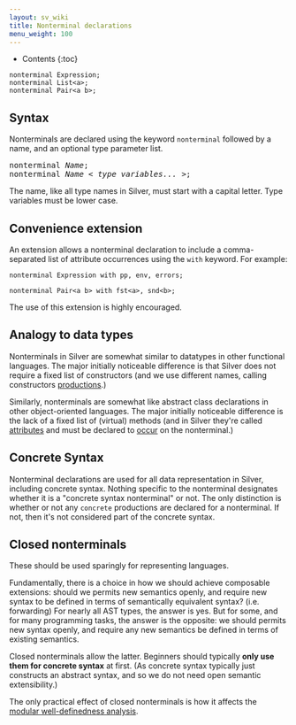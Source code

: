 ```yaml
---
layout: sv_wiki
title: Nonterminal declarations
menu_weight: 100
---
```


* Contents
{:toc}

```
nonterminal Expression;
nonterminal List<a>;
nonterminal Pair<a b>;
```

## Syntax

Nonterminals are declared using the keyword `nonterminal` followed by a name, and an optional type parameter list.

<pre>
nonterminal <i>Name</i>;
nonterminal <i>Name</i> &lt; <i>type variables...</i> &gt;;
</pre>

The name, like all type names in Silver, must start with a capital letter.
Type variables must be lower case.

## Convenience extension

An extension allows a nonterminal declaration to include a comma-separated list of attribute occurrences using the `with` keyword.
For example:

```
nonterminal Expression with pp, env, errors;

nonterminal Pair<a b> with fst<a>, snd<b>;
```

The use of this extension is highly encouraged.

## Analogy to data types

Nonterminals in Silver are somewhat similar to datatypes in other functional languages.
The major initially noticeable difference is that Silver does not require a fixed list of constructors (and we use different names, calling constructors [productions](/silver/ref/decl/productions/).)

Similarly, nonterminals are somewhat like abstract class declarations in other object-oriented languages.
The major initially noticeable difference is the lack of a fixed list of (virtual) methods (and in Silver they're called [attributes](/silver/ref/decl/attributes/) and must be declared to [occur](/silver/ref/decl/occurs/) on the nonterminal.)

## Concrete Syntax

Nonterminal declarations are used for all data representation in Silver, including concrete syntax.
Nothing specific to the nonterminal designates whether it is a "concrete syntax nonterminal" or not.
The only distinction is whether or not any `concrete` productions are declared for a nonterminal.
If not, then it's not considered part of the concrete syntax.

## Closed nonterminals

These should be used sparingly for representing languages.

Fundamentally, there is a choice in how we should achieve composable extensions: should we permits new semantics openly, and require new syntax to be defined in terms of semantically equivalent syntax? (i.e. forwarding)
For nearly all AST types, the answer is yes.
But for some, and for many programming tasks, the answer is the opposite: we should permits new syntax openly, and require any new semantics be defined in terms of existing semantics.

Closed nonterminals allow the latter.
Beginners should typically **only use them for concrete syntax** at first.
(As concrete syntax typically just constructs an abstract syntax, and so we do not need open semantic extensibility.)

The only practical effect of closed nonterminals is how it affects the [modular well-definedness analysis](/silver/concepts/modular-well-definedness/).

